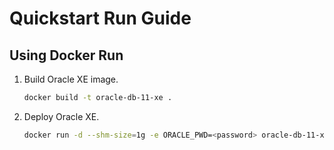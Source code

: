 # Quickstart Run Guide

## Using Docker Run

1. Build Oracle XE image.  
   ```bash
   docker build -t oracle-db-11-xe .
   ```
2. Deploy Oracle XE.  
   ```bash
   docker run -d --shm-size=1g -e ORACLE_PWD=<password> oracle-db-11-xe
   ```
